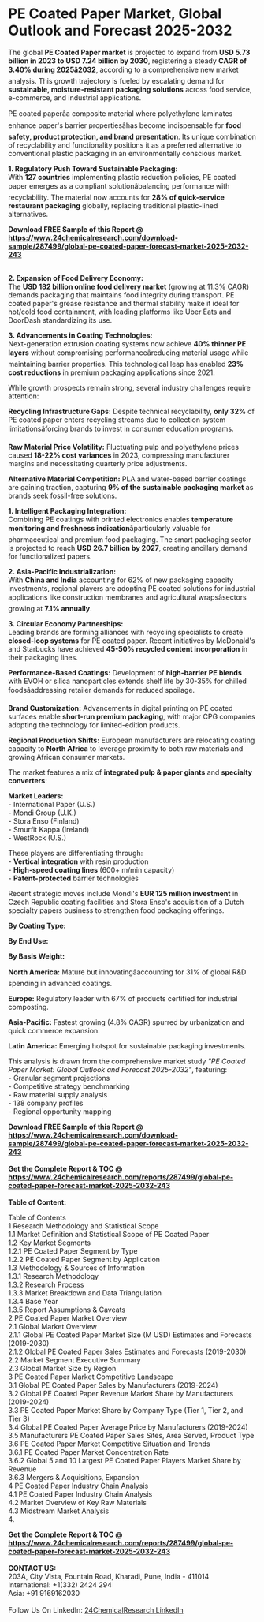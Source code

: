 <h1>PE Coated Paper Market, Global Outlook and Forecast 2025-2032</h1><p>The global <strong>PE Coated Paper market</strong> is projected to expand from <strong>USD 5.73 billion in 2023 to USD 7.24 billion by 2030</strong>, registering a steady <strong>CAGR of 3.40% during 2025â2032</strong>, according to a comprehensive new market analysis. This growth trajectory is fueled by escalating demand for <strong>sustainable, moisture-resistant packaging solutions</strong> across food service, e-commerce, and industrial applications.</p><p>PE coated paperâa composite material where polyethylene laminates enhance paper's barrier propertiesâhas become indispensable for <strong>food safety, product protection, and brand presentation</strong>. Its unique combination of recyclability and functionality positions it as a preferred alternative to conventional plastic packaging in an environmentally conscious market.</p><p><strong>1. Regulatory Push Toward Sustainable Packaging:</strong><br>
With <strong>127 countries</strong> implementing plastic reduction policies, PE coated paper emerges as a compliant solutionâbalancing performance with recyclability. The material now accounts for <strong>28% of quick-service restaurant packaging</strong> globally, replacing traditional plastic-lined alternatives.</p><div><b>Download FREE Sample of this Report @ 
            <a href="https://www.24chemicalresearch.com/download-sample/287499/global-pe-coated-paper-forecast-market-2025-2032-243">
            https://www.24chemicalresearch.com/download-sample/287499/global-pe-coated-paper-forecast-market-2025-2032-243</a></b></div><br><p><strong>2. Expansion of Food Delivery Economy:</strong><br>
The <strong>USD 182 billion online food delivery market</strong> (growing at 11.3% CAGR) demands packaging that maintains food integrity during transport. PE coated paper's grease resistance and thermal stability make it ideal for hot/cold food containment, with leading platforms like Uber Eats and DoorDash standardizing its use.</p><p><strong>3. Advancements in Coating Technologies:</strong><br>
Next-generation extrusion coating systems now achieve <strong>40% thinner PE layers</strong> without compromising performanceâreducing material usage while maintaining barrier properties. This technological leap has enabled <strong>23% cost reductions</strong> in premium packaging applications since 2021.</p><p>While growth prospects remain strong, several industry challenges require attention:</p><p><strong>Recycling Infrastructure Gaps:</strong> Despite technical recyclability, <strong>only 32%</strong> of PE coated paper enters recycling streams due to collection system limitationsâforcing brands to invest in consumer education programs.</p><p><strong>Raw Material Price Volatility:</strong> Fluctuating pulp and polyethylene prices caused <strong>18-22% cost variances</strong> in 2023, compressing manufacturer margins and necessitating quarterly price adjustments.</p><p><strong>Alternative Material Competition:</strong> PLA and water-based barrier coatings are gaining traction, capturing <strong>9% of the sustainable packaging market</strong> as brands seek fossil-free solutions.</p><p><strong>1. Intelligent Packaging Integration:<br>
</strong>Combining PE coatings with printed electronics enables <strong>temperature monitoring and freshness indication</strong>âparticularly valuable for pharmaceutical and premium food packaging. The smart packaging sector is projected to reach <strong>USD 26.7 billion by 2027</strong>, creating ancillary demand for functionalized papers.</p><p><strong>2. Asia-Pacific Industrialization:</strong><br>
With <strong>China and India</strong> accounting for 62% of new packaging capacity investments, regional players are adopting PE coated solutions for industrial applications like construction membranes and agricultural wrapsâsectors growing at <strong>7.1% annually</strong>.</p><p><strong>3. Circular Economy Partnerships:</strong><br>
Leading brands are forming alliances with recycling specialists to create <strong>closed-loop systems</strong> for PE coated paper. Recent initiatives by McDonald's and Starbucks have achieved <strong>45-50% recycled content incorporation</strong> in their packaging lines.</p><p><strong>Performance-Based Coatings:</strong> Development of <strong>high-barrier PE blends</strong> with EVOH or silica nanoparticles extends shelf life by 30-35% for chilled foodsâaddressing retailer demands for reduced spoilage.</p><p><strong>Brand Customization:</strong> Advancements in digital printing on PE coated surfaces enable <strong>short-run premium packaging</strong>, with major CPG companies adopting the technology for limited-edition products.</p><p><strong>Regional Production Shifts:</strong> European manufacturers are relocating coating capacity to <strong>North Africa</strong> to leverage proximity to both raw materials and growing African consumer markets.</p><p>The market features a mix of <strong>integrated pulp &amp; paper giants</strong> and <strong>specialty converters</strong>:</p><p><strong>Market Leaders:</strong><br>
- International Paper (U.S.)<br>
- Mondi Group (U.K.)<br>
- Stora Enso (Finland)<br>
- Smurfit Kappa (Ireland)<br>
- WestRock (U.S.)</p><p>These players are differentiating through:<br>
- <strong>Vertical integration</strong> with resin production<br>
- <strong>High-speed coating lines</strong> (600+ m/min capacity)<br>
- <strong>Patent-protected</strong> barrier technologies</p><p>Recent strategic moves include Mondi's <strong>EUR 125 million investment</strong> in Czech Republic coating facilities and Stora Enso's acquisition of a Dutch specialty papers business to strengthen food packaging offerings.</p><p><strong>By Coating Type:</strong></p><p><strong>By End Use:</strong></p><p><strong>By Basis Weight:</strong></p><p><strong>North America:</strong> Mature but innovatingâaccounting for 31% of global R&amp;D spending in advanced coatings.</p><p><strong>Europe:</strong> Regulatory leader with 67% of products certified for industrial composting.</p><p><strong>Asia-Pacific:</strong> Fastest growing (4.8% CAGR) spurred by urbanization and quick commerce expansion.</p><p><strong>Latin America:</strong> Emerging hotspot for sustainable packaging investments.</p><p>This analysis is drawn from the comprehensive market study <em>"PE Coated Paper Market: Global Outlook and Forecast 2025-2032"</em>, featuring:<br>
- Granular segment projections<br>
- Competitive strategy benchmarking<br>
- Raw material supply analysis<br>
- 138 company profiles<br>
- Regional opportunity mapping</p><div><b>Download FREE Sample of this Report @ 
            <a href="https://www.24chemicalresearch.com/download-sample/287499/global-pe-coated-paper-forecast-market-2025-2032-243">
            https://www.24chemicalresearch.com/download-sample/287499/global-pe-coated-paper-forecast-market-2025-2032-243</a></b></div><br><div><b>Get the Complete Report & TOC @ 
            <a href="https://www.24chemicalresearch.com/reports/287499/global-pe-coated-paper-forecast-market-2025-2032-243">
            https://www.24chemicalresearch.com/reports/287499/global-pe-coated-paper-forecast-market-2025-2032-243</a></b></div><br>
            <b>Table of Content:</b><p>Table of Contents<br />
1 Research Methodology and Statistical Scope<br />
1.1 Market Definition and Statistical Scope of PE Coated Paper<br />
1.2 Key Market Segments<br />
1.2.1 PE Coated Paper Segment by Type<br />
1.2.2 PE Coated Paper Segment by Application<br />
1.3 Methodology & Sources of Information<br />
1.3.1 Research Methodology<br />
1.3.2 Research Process<br />
1.3.3 Market Breakdown and Data Triangulation<br />
1.3.4 Base Year<br />
1.3.5 Report Assumptions & Caveats<br />
2 PE Coated Paper Market Overview<br />
2.1 Global Market Overview<br />
2.1.1 Global PE Coated Paper Market Size (M USD) Estimates and Forecasts (2019-2030)<br />
2.1.2 Global PE Coated Paper Sales Estimates and Forecasts (2019-2030)<br />
2.2 Market Segment Executive Summary<br />
2.3 Global Market Size by Region<br />
3 PE Coated Paper Market Competitive Landscape<br />
3.1 Global PE Coated Paper Sales by Manufacturers (2019-2024)<br />
3.2 Global PE Coated Paper Revenue Market Share by Manufacturers (2019-2024)<br />
3.3 PE Coated Paper Market Share by Company Type (Tier 1, Tier 2, and Tier 3)<br />
3.4 Global PE Coated Paper Average Price by Manufacturers (2019-2024)<br />
3.5 Manufacturers PE Coated Paper Sales Sites, Area Served, Product Type<br />
3.6 PE Coated Paper Market Competitive Situation and Trends<br />
3.6.1 PE Coated Paper Market Concentration Rate<br />
3.6.2 Global 5 and 10 Largest PE Coated Paper Players Market Share by Revenue<br />
3.6.3 Mergers & Acquisitions, Expansion<br />
4 PE Coated Paper Industry Chain Analysis<br />
4.1 PE Coated Paper Industry Chain Analysis<br />
4.2 Market Overview of Key Raw Materials<br />
4.3 Midstream Market Analysis<br />
4.</p><div><b>Get the Complete Report & TOC @ 
            <a href="https://www.24chemicalresearch.com/reports/287499/global-pe-coated-paper-forecast-market-2025-2032-243">
            https://www.24chemicalresearch.com/reports/287499/global-pe-coated-paper-forecast-market-2025-2032-243</a></b></div><br><b>CONTACT US:</b><br>
            203A, City Vista, Fountain Road, Kharadi, Pune, India - 411014<br>
            International: +1(332) 2424 294<br>
            Asia: +91 9169162030 <br><br>
            Follow Us On LinkedIn: <a href="https://www.linkedin.com/company/24chemicalresearch/">24ChemicalResearch LinkedIn</a>